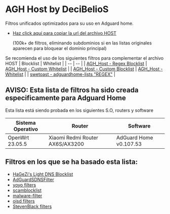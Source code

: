 # AGH Host by DeciBelioS

Filtros unificados optimizados para su uso en Adguard home.

* [Haz click aquí para copiar la url del archivo HOST](https://raw.githubusercontent.com/Deci8BelioS/AGH_Host/refs/heads/main/AGH/hosts.txt)
  
    (100k+ de filtros, eliminando subdominios si en las listas originales aparecen para bloquear el dominio principal)

Se recomienda el uso de los siguientes filtros para complementar el archivo HOST
| Blocklist | Whitelist | 
| -- | -- |
| [AGH_Host - Regex Blocklist](https://raw.githubusercontent.com/Deci8BelioS/AGH_Host/refs/heads/main/AGH/filters/blocklist/Regex%20Blocklist.txt) | [AGH_Host - Custom Whitelist](https://raw.githubusercontent.com/Deci8BelioS/AGH_Host/refs/heads/main/AGH/filters/whitelist/Custom%20Whitelist.txt) |
| [AGH_Host - Custom Blocklist](https://raw.githubusercontent.com/Deci8BelioS/AGH_Host/refs/heads/main/AGH/filters/blocklist/Custom%20Blocklist.txt) | [AGH_Host - Whitelist](https://raw.githubusercontent.com/Deci8BelioS/AGH_Host/refs/heads/main/AGH/filters/whitelist/whitelist.txt) |
| [swetoast - adguardhome-lists "REGEX"](https://raw.githubusercontent.com/swetoast/adguardhome-lists/refs/heads/main/blacklist.txt) |

## AVISO: Esta lista de filtros ha sido creada especificamente para Adguard Home

Esta lista está siendo probada en los siguientes S.O, routers y software

| Sistema Operativo | Router | Software | 
| -- | -- | -- |
| OpenWrt 23.05.5 | Xiaomi Redmi Router AX6S/AX3200 | AdGuard Home v0.107.53 |

## Filtros en los que se ha basado esta lista:


* [HaGeZi's Light DNS Blocklist](https://github.com/hagezi/dns-blocklists)
* [AdGuardSDNSFilter](https://github.com/AdguardTeam/AdGuardSDNSFilter)
* [yoyo filters](https://pgl.yoyo.org/)
* [scamblocklist](https://github.com/durablenapkin/scamblocklist/)
* [malware-filter](https://gitlab.com/malware-filter/phishing-filter)
* [oisd filters](https://github.com/sjhgvr/oisd/)
* [StevenBlack filters](https://github.com/StevenBlack/hosts)
